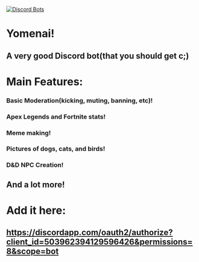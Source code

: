 [![Discord Bots](https://discordbots.org/api/widget/503962394129596426.svg)](https://discordbots.org/bot/503962394129596426)
# Yomenai!
## A very good Discord bot(that you should get c;)


# Main Features:

### Basic Moderation(kicking, muting, banning, etc)!
### Apex Legends and Fortnite stats!
### Meme making!
### Pictures of dogs, cats, and birds!
### D&D NPC Creation!

## And a lot more!

# Add it here:
## https://discordapp.com/oauth2/authorize?client_id=503962394129596426&permissions=8&scope=bot
